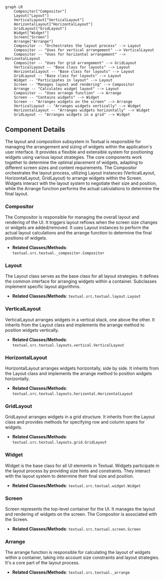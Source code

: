 ```mermaid
graph LR
    Compositor["Compositor"]
    Layout["Layout"]
    VerticalLayout["VerticalLayout"]
    HorizontalLayout["HorizontalLayout"]
    GridLayout["GridLayout"]
    Widget["Widget"]
    Screen["Screen"]
    Arrange["Arrange"]
    Compositor -- "Orchestrates the layout process" --> Layout
    Compositor -- "Uses for vertical arrangement" --> VerticalLayout
    Compositor -- "Uses for horizontal arrangement" --> HorizontalLayout
    Compositor -- "Uses for grid arrangement" --> GridLayout
    VerticalLayout -- "Base class for layouts" --> Layout
    HorizontalLayout -- "Base class for layouts" --> Layout
    GridLayout -- "Base class for layouts" --> Layout
    Widget -- "Participates in layout" --> Layout
    Screen -- "Manages layout and rendering" --> Compositor
    Arrange -- "Calculates widget layout" --> Layout
    Compositor -- "Uses arrange function" --> Arrange
    Screen -- "Contains widgets" --> Widget
    Screen -- "Arranges widgets on the screen" --> Arrange
    VerticalLayout -- "Arranges widgets vertically" --> Widget
    HorizontalLayout -- "Arranges widgets horizontally" --> Widget
    GridLayout -- "Arranges widgets in a grid" --> Widget
```

## Component Details

The layout and composition subsystem in Textual is responsible for managing the arrangement and sizing of widgets within the application's user interface. It provides a flexible and extensible system for positioning widgets using various layout strategies. The core components work together to determine the optimal placement of widgets, adapting to different screen sizes and content requirements. The Compositor orchestrates the layout process, utilizing Layout instances (VerticalLayout, HorizontalLayout, GridLayout) to arrange widgets within the Screen. Widgets interact with the layout system to negotiate their size and position, while the Arrange function performs the actual calculations to determine the final layout.

### Compositor
The Compositor is responsible for managing the overall layout and rendering of the UI. It triggers layout reflows when the screen size changes or widgets are added/removed. It uses Layout instances to perform the actual layout calculations and the arrange function to determine the final positions of widgets.
- **Related Classes/Methods**: `textual.src.textual._compositor.Compositor`

### Layout
The Layout class serves as the base class for all layout strategies. It defines the common interface for arranging widgets within a container. Subclasses implement specific layout algorithms.
- **Related Classes/Methods**: `textual.src.textual.layout.Layout`

### VerticalLayout
VerticalLayout arranges widgets in a vertical stack, one above the other. It inherits from the Layout class and implements the arrange method to position widgets vertically.
- **Related Classes/Methods**: `textual.src.textual.layouts.vertical.VerticalLayout`

### HorizontalLayout
HorizontalLayout arranges widgets horizontally, side by side. It inherits from the Layout class and implements the arrange method to position widgets horizontally.
- **Related Classes/Methods**: `textual.src.textual.layouts.horizontal.HorizontalLayout`

### GridLayout
GridLayout arranges widgets in a grid structure. It inherits from the Layout class and provides methods for specifying row and column spans for widgets.
- **Related Classes/Methods**: `textual.src.textual.layouts.grid.GridLayout`

### Widget
Widget is the base class for all UI elements in Textual. Widgets participate in the layout process by providing size hints and constraints. They interact with the layout system to determine their final size and position.
- **Related Classes/Methods**: `textual.src.textual.widget.Widget`

### Screen
Screen represents the top-level container for the UI. It manages the layout and rendering of widgets on the screen. The Compositor is associated with the Screen.
- **Related Classes/Methods**: `textual.src.textual.screen.Screen`

### Arrange
The arrange function is responsible for calculating the layout of widgets within a container, taking into account size constraints and layout strategies. It's a core part of the layout process.
- **Related Classes/Methods**: `textual.src.textual._arrange`
